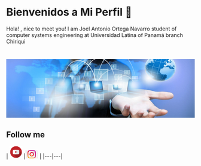 # Bienvenidos a Mi Perfil 👋

Hola! , nice to meet you! I am Joel Antonio Ortega Navarro student of computer systems 
engineering at Universidad Latina of Panamá branch Chiriqui
#
![](https://github.com/JoelOrtega27/JoelOrtega27/blob/master/images/portada.png?raw=true)

## Follow me
| [<img src= "https://github.com/JoelOrtega27/JoelOrtega27/blob/master/images/Y.png?raw=true" alt="youtube logo" width="34">](https://www.youtube.com/channel/UCpAq5YgI4HsMb7anTbFn7Xw?view_as=subscriber) 
|[<img src= "https://github.com/JoelOrtega27/JoelOrtega27/blob/master/images/I.png?raw=true" alt="Instagram logo" width="34">](https://www.instagram.com/invites/contact/?i=m1zkbcjdgbpl&utm_content=dirasx) |
|---|---|

